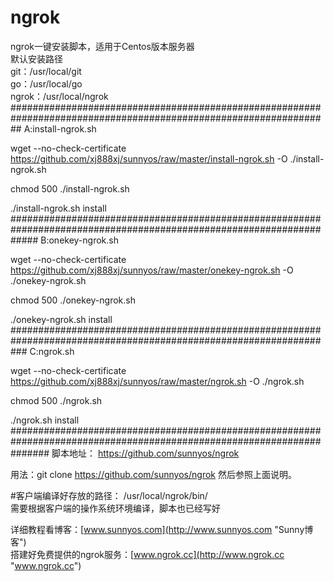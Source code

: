 # ngrok
ngrok一键安装脚本，适用于Centos版本服务器  
默认安装路径  
git：/usr/local/git  
go：/usr/local/go  
ngrok：/usr/local/ngrok 
##################################################################################################################
A:install-ngrok.sh

wget --no-check-certificate https://github.com/xj888xj/sunnyos/raw/master/install-ngrok.sh -O ./install-ngrok.sh

chmod 500 ./install-ngrok.sh

./install-ngrok.sh install
#####################################################################################################################
B:onekey-ngrok.sh

wget --no-check-certificate https://github.com/xj888xj/sunnyos/raw/master/onekey-ngrok.sh -O ./onekey-ngrok.sh

chmod 500 ./onekey-ngrok.sh

./onekey-ngrok.sh install
###################################################################################################################
C:ngrok.sh

wget --no-check-certificate https://github.com/xj888xj/sunnyos/raw/master/ngrok.sh -O ./ngrok.sh

chmod 500 ./ngrok.sh

./ngrok.sh install
#######################################################################################################################
脚本地址：
https://github.com/sunnyos/ngrok

用法：git clone https://github.com/sunnyos/ngrok
然后参照上面说明。

#客户端编译好存放的路径：
	/usr/local/ngrok/bin/  
需要根据客户端的操作系统环境编译，脚本也已经写好

详细教程看博客：[www.sunnyos.com](http://www.sunnyos.com "Sunny博客")  
搭建好免费提供的ngrok服务：[www.ngrok.cc](http://www.ngrok.cc "www.ngrok.cc")  
